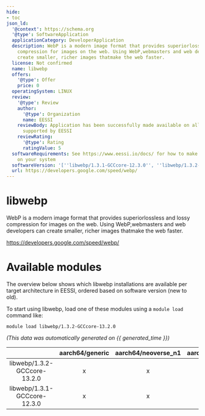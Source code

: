 ```yaml
---
hide:
- toc
json_ld:
  '@context': https://schema.org
  '@type': SoftwareApplication
  applicationCategory: DeveloperApplication
  description: WebP is a modern image format that provides superiorlossless and lossy
    compression for images on the web. Using WebP,webmasters and web developers can
    create smaller, richer images thatmake the web faster.
  license: Not confirmed
  name: libwebp
  offers:
    '@type': Offer
    price: 0
  operatingSystem: LINUX
  review:
    '@type': Review
    author:
      '@type': Organization
      name: EESSI
    reviewBody: Application has been successfully made available on all architectures
      supported by EESSI
    reviewRating:
      '@type': Rating
      ratingValue: 5
  softwareRequirements: See https://www.eessi.io/docs/ for how to make EESSI available
    on your system
  softwareVersion: '[''libwebp/1.3.1-GCCcore-12.3.0'', ''libwebp/1.3.2-GCCcore-13.2.0'']'
  url: https://developers.google.com/speed/webp/
---
```


libwebp
=======


WebP is a modern image format that provides superiorlossless and lossy compression for images on the web. Using WebP,webmasters and web developers can create smaller, richer images thatmake the web faster.

https://developers.google.com/speed/webp/
# Available modules


The overview below shows which libwebp installations are available per target architecture in EESSI, ordered based on software version (new to old).

To start using libwebp, load one of these modules using a `module load` command like:

```shell
module load libwebp/1.3.2-GCCcore-13.2.0
```

*(This data was automatically generated on {{ generated_time }})*  

| |aarch64/generic|aarch64/neoverse_n1|aarch64/neoverse_v1|aarch64/nvidia|x86_64/generic|x86_64/amd/zen2|x86_64/amd/zen3|x86_64/amd/zen4|x86_64/intel/haswell|x86_64/intel/sapphirerapids|x86_64/intel/skylake_avx512|
| :---: | :---: | :---: | :---: | :---: | :---: | :---: | :---: | :---: | :---: | :---: | :---: |
|libwebp/1.3.2-GCCcore-13.2.0|x|x|x|-|x|x|x|x|x|x|x|
|libwebp/1.3.1-GCCcore-12.3.0|x|x|x|-|x|x|x|x|x|x|x|
